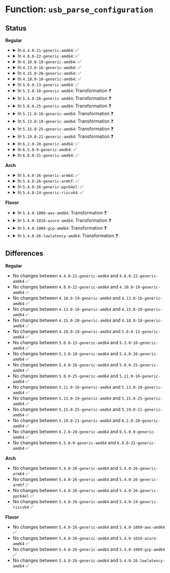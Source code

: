 # Function: <code>usb_parse_configuration</code>

## Status
<b>Regular</b>
<ul>
<li>
<details>
<summary>In <code>4.4.0-21-generic-amd64</code>: ✅</summary>

```c
int usb_parse_configuration(struct usb_device * dev, int cfgidx, struct usb_host_config * config, unsigned char * buffer, int size)
```

```json
{
  "name": "usb_parse_configuration",
  "collision_type": "Unique Static",
  "inline_type": "No",
  "funcs": [
    {
      "addr": 18446744071585224672,
      "name": "usb_parse_configuration",
      "external": false,
      "loc": "drivers/usb/core/config.c:450",
      "file": "drivers/usb/core/config.c",
      "inline": "seen, unknown",
      "caller_inline": [],
      "caller_func": [
        "drivers/usb/core/config.c:usb_get_configuration"
      ]
    }
  ],
  "symbols": [
    {
      "addr": 18446744071585224672,
      "name": "usb_parse_configuration",
      "section": ".text",
      "bind": "STB_LOCAL",
      "size": 5059
    }
  ]
}
```
</details>
</li>
<li>
<details>
<summary>In <code>4.8.0-22-generic-amd64</code>: ✅</summary>

```c
int usb_parse_configuration(struct usb_device * dev, int cfgidx, struct usb_host_config * config, unsigned char * buffer, int size)
```

```json
{
  "name": "usb_parse_configuration",
  "collision_type": "Unique Static",
  "inline_type": "No",
  "funcs": [
    {
      "addr": 18446744071585617776,
      "name": "usb_parse_configuration",
      "external": false,
      "loc": "drivers/usb/core/config.c:516",
      "file": "drivers/usb/core/config.c",
      "inline": "seen, unknown",
      "caller_inline": [],
      "caller_func": [
        "drivers/usb/core/config.c:usb_get_configuration"
      ]
    }
  ],
  "symbols": [
    {
      "addr": 18446744071585617776,
      "name": "usb_parse_configuration",
      "section": ".text",
      "bind": "STB_LOCAL",
      "size": 5369
    }
  ]
}
```
</details>
</li>
<li>
<details>
<summary>In <code>4.10.0-19-generic-amd64</code>: ✅</summary>

```c
int usb_parse_configuration(struct usb_device * dev, int cfgidx, struct usb_host_config * config, unsigned char * buffer, int size)
```

```json
{
  "name": "usb_parse_configuration",
  "collision_type": "Unique Static",
  "inline_type": "No",
  "funcs": [
    {
      "addr": 18446744071585805312,
      "name": "usb_parse_configuration",
      "external": false,
      "loc": "drivers/usb/core/config.c:541",
      "file": "drivers/usb/core/config.c",
      "inline": "seen, unknown",
      "caller_inline": [],
      "caller_func": [
        "drivers/usb/core/config.c:usb_get_configuration"
      ]
    }
  ],
  "symbols": [
    {
      "addr": 18446744071585805312,
      "name": "usb_parse_configuration",
      "section": ".text",
      "bind": "STB_LOCAL",
      "size": 5443
    }
  ]
}
```
</details>
</li>
<li>
<details>
<summary>In <code>4.13.0-16-generic-amd64</code>: ✅</summary>

```c
int usb_parse_configuration(struct usb_device * dev, int cfgidx, struct usb_host_config * config, unsigned char * buffer, int size)
```

```json
{
  "name": "usb_parse_configuration",
  "collision_type": "Unique Static",
  "inline_type": "No",
  "funcs": [
    {
      "addr": 18446744071585891664,
      "name": "usb_parse_configuration",
      "external": false,
      "loc": "drivers/usb/core/config.c:541",
      "file": "drivers/usb/core/config.c",
      "inline": "seen, unknown",
      "caller_inline": [],
      "caller_func": [
        "drivers/usb/core/config.c:usb_get_configuration"
      ]
    }
  ],
  "symbols": [
    {
      "addr": 18446744071585891664,
      "name": "usb_parse_configuration",
      "section": ".text",
      "bind": "STB_LOCAL",
      "size": 5959
    }
  ]
}
```
</details>
</li>
<li>
<details>
<summary>In <code>4.15.0-20-generic-amd64</code>: ✅</summary>

```c
int usb_parse_configuration(struct usb_device * dev, int cfgidx, struct usb_host_config * config, unsigned char * buffer, int size)
```

```json
{
  "name": "usb_parse_configuration",
  "collision_type": "Unique Static",
  "inline_type": "No",
  "funcs": [
    {
      "addr": 18446744071586332256,
      "name": "usb_parse_configuration",
      "external": false,
      "loc": "drivers/usb/core/config.c:541",
      "file": "drivers/usb/core/config.c",
      "inline": "seen, unknown",
      "caller_inline": [],
      "caller_func": [
        "drivers/usb/core/config.c:usb_get_configuration"
      ]
    }
  ],
  "symbols": [
    {
      "addr": 18446744071586332256,
      "name": "usb_parse_configuration",
      "section": ".text",
      "bind": "STB_LOCAL",
      "size": 5962
    }
  ]
}
```
</details>
</li>
<li>
<details>
<summary>In <code>4.18.0-10-generic-amd64</code>: ✅</summary>

```c
int usb_parse_configuration(struct usb_device * dev, int cfgidx, struct usb_host_config * config, unsigned char * buffer, int size)
```

```json
{
  "name": "usb_parse_configuration",
  "collision_type": "Unique Static",
  "inline_type": "No",
  "funcs": [
    {
      "addr": 18446744071586589728,
      "name": "usb_parse_configuration",
      "external": false,
      "loc": "drivers/usb/core/config.c:543",
      "file": "drivers/usb/core/config.c",
      "inline": "seen, unknown",
      "caller_inline": [],
      "caller_func": [
        "drivers/usb/core/config.c:usb_get_configuration"
      ]
    }
  ],
  "symbols": [
    {
      "addr": 18446744071586589728,
      "name": "usb_parse_configuration",
      "section": ".text",
      "bind": "STB_LOCAL",
      "size": 5947
    }
  ]
}
```
</details>
</li>
<li>
<details>
<summary>In <code>5.0.0-13-generic-amd64</code>: ✅</summary>

```c
int usb_parse_configuration(struct usb_device * dev, int cfgidx, struct usb_host_config * config, unsigned char * buffer, int size)
```

```json
{
  "name": "usb_parse_configuration",
  "collision_type": "Unique Static",
  "inline_type": "No",
  "funcs": [
    {
      "addr": 18446744071586738784,
      "name": "usb_parse_configuration",
      "external": false,
      "loc": "drivers/usb/core/config.c:543",
      "file": "drivers/usb/core/config.c",
      "inline": "seen, unknown",
      "caller_inline": [],
      "caller_func": [
        "drivers/usb/core/config.c:usb_get_configuration"
      ]
    }
  ],
  "symbols": [
    {
      "addr": 18446744071586738784,
      "name": "usb_parse_configuration",
      "section": ".text",
      "bind": "STB_LOCAL",
      "size": 5984
    }
  ]
}
```
</details>
</li>
<li>
<details>
<summary>In <code>5.3.0-18-generic-amd64</code>: Transformation ❓</summary>

```c
int usb_parse_configuration(struct usb_device * dev, int cfgidx, struct usb_host_config * config, unsigned char * buffer, int size)
```

```json
{
  "name": "usb_parse_configuration",
  "collision_type": "Unique Static",
  "inline_type": "No",
  "funcs": [
    {
      "addr": 0,
      "name": "usb_parse_configuration",
      "external": false,
      "loc": "drivers/usb/core/config.c:543",
      "file": "drivers/usb/core/config.c",
      "inline": "seen, unknown",
      "caller_inline": [],
      "caller_func": [
        "drivers/usb/core/config.c:usb_get_configuration"
      ]
    }
  ],
  "symbols": [
    {
      "addr": 18446744071586995680,
      "name": "usb_parse_configuration",
      "section": ".text",
      "bind": "STB_LOCAL",
      "size": 2059
    },
    {
      "addr": 18446744071587000387,
      "name": "usb_parse_configuration.cold",
      "section": ".text",
      "bind": "STB_LOCAL",
      "size": 1018
    }
  ]
}
```
</details>
</li>
<li>
<details>
<summary>In <code>5.4.0-26-generic-amd64</code>: Transformation ❓</summary>

```c
int usb_parse_configuration(struct usb_device * dev, int cfgidx, struct usb_host_config * config, unsigned char * buffer, int size)
```

```json
{
  "name": "usb_parse_configuration",
  "collision_type": "Unique Static",
  "inline_type": "No",
  "funcs": [
    {
      "addr": 0,
      "name": "usb_parse_configuration",
      "external": false,
      "loc": "drivers/usb/core/config.c:609",
      "file": "drivers/usb/core/config.c",
      "inline": "seen, unknown",
      "caller_inline": [],
      "caller_func": [
        "drivers/usb/core/config.c:usb_get_configuration"
      ]
    }
  ],
  "symbols": [
    {
      "addr": 18446744071587195072,
      "name": "usb_parse_configuration",
      "section": ".text",
      "bind": "STB_LOCAL",
      "size": 1939
    },
    {
      "addr": 18446744071587199718,
      "name": "usb_parse_configuration.cold",
      "section": ".text",
      "bind": "STB_LOCAL",
      "size": 1148
    }
  ]
}
```
</details>
</li>
<li>
<details>
<summary>In <code>5.8.0-25-generic-amd64</code>: Transformation ❓</summary>

```c
int usb_parse_configuration(struct usb_device * dev, int cfgidx, struct usb_host_config * config, unsigned char * buffer, int size)
```

```json
{
  "name": "usb_parse_configuration",
  "collision_type": "Unique Static",
  "inline_type": "No",
  "funcs": [
    {
      "addr": 0,
      "name": "usb_parse_configuration",
      "external": false,
      "loc": "drivers/usb/core/config.c:605",
      "file": "drivers/usb/core/config.c",
      "inline": "seen, unknown",
      "caller_inline": [],
      "caller_func": [
        "drivers/usb/core/config.c:usb_get_configuration"
      ]
    }
  ],
  "symbols": [
    {
      "addr": 18446744071588047776,
      "name": "usb_parse_configuration",
      "section": ".text",
      "bind": "STB_LOCAL",
      "size": 1359
    },
    {
      "addr": 18446744071588052165,
      "name": "usb_parse_configuration.cold",
      "section": ".text",
      "bind": "STB_LOCAL",
      "size": 927
    }
  ]
}
```
</details>
</li>
<li>
<details>
<summary>In <code>5.11.0-16-generic-amd64</code>: Transformation ❓</summary>

```c
int usb_parse_configuration(struct usb_device * dev, int cfgidx, struct usb_host_config * config, unsigned char * buffer, int size)
```

```json
{
  "name": "usb_parse_configuration",
  "collision_type": "Unique Static",
  "inline_type": "No",
  "funcs": [
    {
      "addr": 0,
      "name": "usb_parse_configuration",
      "external": false,
      "loc": "drivers/usb/core/config.c:605",
      "file": "drivers/usb/core/config.c",
      "inline": "seen, unknown",
      "caller_inline": [],
      "caller_func": [
        "drivers/usb/core/config.c:usb_get_configuration"
      ]
    }
  ],
  "symbols": [
    {
      "addr": 18446744071588095968,
      "name": "usb_parse_configuration",
      "section": ".text",
      "bind": "STB_LOCAL",
      "size": 1359
    },
    {
      "addr": 18446744071591549439,
      "name": "usb_parse_configuration.cold",
      "section": ".text",
      "bind": "STB_LOCAL",
      "size": 927
    }
  ]
}
```
</details>
</li>
<li>
<details>
<summary>In <code>5.13.0-19-generic-amd64</code>: Transformation ❓</summary>

```c
int usb_parse_configuration(struct usb_device * dev, int cfgidx, struct usb_host_config * config, unsigned char * buffer, int size)
```

```json
{
  "name": "usb_parse_configuration",
  "collision_type": "Unique Static",
  "inline_type": "No",
  "funcs": [
    {
      "addr": 0,
      "name": "usb_parse_configuration",
      "external": false,
      "loc": "drivers/usb/core/config.c:605",
      "file": "drivers/usb/core/config.c",
      "inline": "seen, unknown",
      "caller_inline": [],
      "caller_func": [
        "drivers/usb/core/config.c:usb_get_configuration"
      ]
    }
  ],
  "symbols": [
    {
      "addr": 18446744071587978608,
      "name": "usb_parse_configuration",
      "section": ".text",
      "bind": "STB_LOCAL",
      "size": 1359
    },
    {
      "addr": 18446744071591491798,
      "name": "usb_parse_configuration.cold",
      "section": ".text",
      "bind": "STB_LOCAL",
      "size": 927
    }
  ]
}
```
</details>
</li>
<li>
<details>
<summary>In <code>5.15.0-25-generic-amd64</code>: Transformation ❓</summary>

```c
int usb_parse_configuration(struct usb_device * dev, int cfgidx, struct usb_host_config * config, unsigned char * buffer, int size)
```

```json
{
  "name": "usb_parse_configuration",
  "collision_type": "Unique Static",
  "inline_type": "No",
  "funcs": [
    {
      "addr": 0,
      "name": "usb_parse_configuration",
      "external": false,
      "loc": "drivers/usb/core/config.c:605",
      "file": "drivers/usb/core/config.c",
      "inline": "seen, unknown",
      "caller_inline": [],
      "caller_func": [
        "drivers/usb/core/config.c:usb_get_configuration"
      ]
    }
  ],
  "symbols": [
    {
      "addr": 18446744071588590384,
      "name": "usb_parse_configuration",
      "section": ".text",
      "bind": "STB_LOCAL",
      "size": 2121
    },
    {
      "addr": 18446744071592569372,
      "name": "usb_parse_configuration.cold",
      "section": ".text",
      "bind": "STB_LOCAL",
      "size": 682
    }
  ]
}
```
</details>
</li>
<li>
<details>
<summary>In <code>5.19.0-21-generic-amd64</code>: Transformation ❓</summary>

```c
int usb_parse_configuration(struct usb_device * dev, int cfgidx, struct usb_host_config * config, unsigned char * buffer, int size)
```

```json
{
  "name": "usb_parse_configuration",
  "collision_type": "Unique Static",
  "inline_type": "No",
  "funcs": [
    {
      "addr": 0,
      "name": "usb_parse_configuration",
      "external": false,
      "loc": "drivers/usb/core/config.c:605",
      "file": "drivers/usb/core/config.c",
      "inline": "seen, unknown",
      "caller_inline": [],
      "caller_func": [
        "drivers/usb/core/config.c:usb_get_configuration"
      ]
    }
  ],
  "symbols": [
    {
      "addr": 18446744071590003040,
      "name": "usb_parse_configuration",
      "section": ".text",
      "bind": "STB_LOCAL",
      "size": 1169
    },
    {
      "addr": 18446744071594448376,
      "name": "usb_parse_configuration.cold",
      "section": ".text",
      "bind": "STB_LOCAL",
      "size": 1487
    }
  ]
}
```
</details>
</li>
<li>
<details>
<summary>In <code>6.2.0-20-generic-amd64</code>: ✅</summary>

```c
int usb_parse_configuration(struct usb_device * dev, int cfgidx, struct usb_host_config * config, unsigned char * buffer, int size)
```

```json
{
  "name": "usb_parse_configuration",
  "collision_type": "Unique Static",
  "inline_type": "No",
  "funcs": [
    {
      "addr": 18446744071591600672,
      "name": "usb_parse_configuration",
      "external": false,
      "loc": "drivers/usb/core/config.c:605",
      "file": "drivers/usb/core/config.c",
      "inline": "seen, unknown",
      "caller_inline": [],
      "caller_func": [
        "drivers/usb/core/config.c:usb_get_configuration"
      ]
    }
  ],
  "symbols": [
    {
      "addr": 18446744071591600672,
      "name": "usb_parse_configuration",
      "section": ".text",
      "bind": "STB_LOCAL",
      "size": 2865
    }
  ]
}
```
</details>
</li>
<li>
<details>
<summary>In <code>6.5.0-9-generic-amd64</code>: ✅</summary>

```c
int usb_parse_configuration(struct usb_device * dev, int cfgidx, struct usb_host_config * config, unsigned char * buffer, int size)
```

```json
{
  "name": "usb_parse_configuration",
  "collision_type": "Unique Static",
  "inline_type": "No",
  "funcs": [
    {
      "addr": 18446744071592022480,
      "name": "usb_parse_configuration",
      "external": false,
      "loc": "drivers/usb/core/config.c:605",
      "file": "drivers/usb/core/config.c",
      "inline": "seen, unknown",
      "caller_inline": [],
      "caller_func": [
        "drivers/usb/core/config.c:usb_get_configuration"
      ]
    }
  ],
  "symbols": [
    {
      "addr": 18446744071592022480,
      "name": "usb_parse_configuration",
      "section": ".text",
      "bind": "STB_LOCAL",
      "size": 2839
    }
  ]
}
```
</details>
</li>
<li>
<details>
<summary>In <code>6.8.0-31-generic-amd64</code>: ✅</summary>

```c
int usb_parse_configuration(struct usb_device * dev, int cfgidx, struct usb_host_config * config, unsigned char * buffer, int size)
```

```json
{
  "name": "usb_parse_configuration",
  "collision_type": "Unique Static",
  "inline_type": "No",
  "funcs": [
    {
      "addr": 18446744071592762768,
      "name": "usb_parse_configuration",
      "external": false,
      "loc": "drivers/usb/core/config.c:605",
      "file": "drivers/usb/core/config.c",
      "inline": "seen, unknown",
      "caller_inline": [],
      "caller_func": [
        "drivers/usb/core/config.c:usb_get_configuration"
      ]
    }
  ],
  "symbols": [
    {
      "addr": 18446744071592762768,
      "name": "usb_parse_configuration",
      "section": ".text",
      "bind": "STB_LOCAL",
      "size": 2839
    }
  ]
}
```
</details>
</li>
</ul>
<b>Arch</b>
<ul>
<li>
<details>
<summary>In <code>5.4.0-26-generic-arm64</code>: ✅</summary>

```c
int usb_parse_configuration(struct usb_device * dev, int cfgidx, struct usb_host_config * config, unsigned char * buffer, int size)
```

```json
{
  "name": "usb_parse_configuration",
  "collision_type": "Unique Static",
  "inline_type": "No",
  "funcs": [
    {
      "addr": 18446603336500280320,
      "name": "usb_parse_configuration",
      "external": false,
      "loc": "drivers/usb/core/config.c:609",
      "file": "drivers/usb/core/config.c",
      "inline": "seen, unknown",
      "caller_inline": [],
      "caller_func": [
        "drivers/usb/core/config.c:usb_get_configuration"
      ]
    }
  ],
  "symbols": [
    {
      "addr": 18446603336500280320,
      "name": "usb_parse_configuration",
      "section": ".text",
      "bind": "STB_LOCAL",
      "size": 2752
    }
  ]
}
```
</details>
</li>
<li>
<details>
<summary>In <code>5.4.0-26-generic-armhf</code>: ✅</summary>

```c
int usb_parse_configuration(struct usb_device * dev, int cfgidx, struct usb_host_config * config, unsigned char * buffer, int size)
```

```json
{
  "name": "usb_parse_configuration",
  "collision_type": "Unique Static",
  "inline_type": "No",
  "funcs": [
    {
      "addr": 3232750560,
      "name": "usb_parse_configuration",
      "external": false,
      "loc": "drivers/usb/core/config.c:609",
      "file": "drivers/usb/core/config.c",
      "inline": "seen, unknown",
      "caller_inline": [],
      "caller_func": [
        "drivers/usb/core/config.c:usb_get_configuration"
      ]
    }
  ],
  "symbols": [
    {
      "addr": 3232750560,
      "name": "usb_parse_configuration",
      "section": ".text",
      "bind": "STB_LOCAL",
      "size": 2800
    }
  ]
}
```
</details>
</li>
<li>
<details>
<summary>In <code>5.4.0-26-generic-ppc64el</code>: ✅</summary>

```c
int usb_parse_configuration(struct usb_device * dev, int cfgidx, struct usb_host_config * config, unsigned char * buffer, int size)
```

```json
{
  "name": "usb_parse_configuration",
  "collision_type": "Unique Static",
  "inline_type": "No",
  "funcs": [
    {
      "addr": 13835058055293581600,
      "name": "usb_parse_configuration",
      "external": false,
      "loc": "drivers/usb/core/config.c:609",
      "file": "drivers/usb/core/config.c",
      "inline": "seen, unknown",
      "caller_inline": [],
      "caller_func": [
        "drivers/usb/core/config.c:usb_get_configuration"
      ]
    }
  ],
  "symbols": [
    {
      "addr": 13835058055293581600,
      "name": "usb_parse_configuration",
      "section": ".text",
      "bind": "STB_LOCAL",
      "size": 3248
    }
  ]
}
```
</details>
</li>
<li>
<details>
<summary>In <code>5.4.0-24-generic-riscv64</code>: ✅</summary>

```c
int usb_parse_configuration(struct usb_device * dev, int cfgidx, struct usb_host_config * config, unsigned char * buffer, int size)
```

```json
{
  "name": "usb_parse_configuration",
  "collision_type": "Unique Static",
  "inline_type": "No",
  "funcs": [
    {
      "addr": 18446743936277190884,
      "name": "usb_parse_configuration",
      "external": false,
      "loc": "drivers/usb/core/config.c:609",
      "file": "drivers/usb/core/config.c",
      "inline": "seen, unknown",
      "caller_inline": [],
      "caller_func": [
        "drivers/usb/core/config.c:usb_get_configuration"
      ]
    }
  ],
  "symbols": [
    {
      "addr": 18446743936277190884,
      "name": "usb_parse_configuration",
      "section": ".text",
      "bind": "STB_LOCAL",
      "size": 2286
    }
  ]
}
```
</details>
</li>
</ul>
<b>Flavor</b>
<ul>
<li>
<details>
<summary>In <code>5.4.0-1009-aws-amd64</code>: Transformation ❓</summary>

```c
int usb_parse_configuration(struct usb_device * dev, int cfgidx, struct usb_host_config * config, unsigned char * buffer, int size)
```

```json
{
  "name": "usb_parse_configuration",
  "collision_type": "Unique Static",
  "inline_type": "No",
  "funcs": [
    {
      "addr": 0,
      "name": "usb_parse_configuration",
      "external": false,
      "loc": "drivers/usb/core/config.c:609",
      "file": "drivers/usb/core/config.c",
      "inline": "seen, unknown",
      "caller_inline": [],
      "caller_func": [
        "drivers/usb/core/config.c:usb_get_configuration"
      ]
    }
  ],
  "symbols": [
    {
      "addr": 18446744071586901152,
      "name": "usb_parse_configuration",
      "section": ".text",
      "bind": "STB_LOCAL",
      "size": 1939
    },
    {
      "addr": 18446744071586905798,
      "name": "usb_parse_configuration.cold",
      "section": ".text",
      "bind": "STB_LOCAL",
      "size": 1148
    }
  ]
}
```
</details>
</li>
<li>
<details>
<summary>In <code>5.4.0-1010-azure-amd64</code>: Transformation ❓</summary>

```c
int usb_parse_configuration(struct usb_device * dev, int cfgidx, struct usb_host_config * config, unsigned char * buffer, int size)
```

```json
{
  "name": "usb_parse_configuration",
  "collision_type": "Unique Static",
  "inline_type": "No",
  "funcs": [
    {
      "addr": 0,
      "name": "usb_parse_configuration",
      "external": false,
      "loc": "drivers/usb/core/config.c:609",
      "file": "drivers/usb/core/config.c",
      "inline": "seen, unknown",
      "caller_inline": [],
      "caller_func": [
        "drivers/usb/core/config.c:usb_get_configuration"
      ]
    }
  ],
  "symbols": [
    {
      "addr": 18446744071586842272,
      "name": "usb_parse_configuration",
      "section": ".text",
      "bind": "STB_LOCAL",
      "size": 1939
    },
    {
      "addr": 18446744071586846918,
      "name": "usb_parse_configuration.cold",
      "section": ".text",
      "bind": "STB_LOCAL",
      "size": 1148
    }
  ]
}
```
</details>
</li>
<li>
<details>
<summary>In <code>5.4.0-1009-gcp-amd64</code>: Transformation ❓</summary>

```c
int usb_parse_configuration(struct usb_device * dev, int cfgidx, struct usb_host_config * config, unsigned char * buffer, int size)
```

```json
{
  "name": "usb_parse_configuration",
  "collision_type": "Unique Static",
  "inline_type": "No",
  "funcs": [
    {
      "addr": 0,
      "name": "usb_parse_configuration",
      "external": false,
      "loc": "drivers/usb/core/config.c:609",
      "file": "drivers/usb/core/config.c",
      "inline": "seen, unknown",
      "caller_inline": [],
      "caller_func": [
        "drivers/usb/core/config.c:usb_get_configuration"
      ]
    }
  ],
  "symbols": [
    {
      "addr": 18446744071587149632,
      "name": "usb_parse_configuration",
      "section": ".text",
      "bind": "STB_LOCAL",
      "size": 1939
    },
    {
      "addr": 18446744071587154278,
      "name": "usb_parse_configuration.cold",
      "section": ".text",
      "bind": "STB_LOCAL",
      "size": 1148
    }
  ]
}
```
</details>
</li>
<li>
<details>
<summary>In <code>5.4.0-26-lowlatency-amd64</code>: Transformation ❓</summary>

```c
int usb_parse_configuration(struct usb_device * dev, int cfgidx, struct usb_host_config * config, unsigned char * buffer, int size)
```

```json
{
  "name": "usb_parse_configuration",
  "collision_type": "Unique Static",
  "inline_type": "No",
  "funcs": [
    {
      "addr": 0,
      "name": "usb_parse_configuration",
      "external": false,
      "loc": "drivers/usb/core/config.c:609",
      "file": "drivers/usb/core/config.c",
      "inline": "seen, unknown",
      "caller_inline": [],
      "caller_func": [
        "drivers/usb/core/config.c:usb_get_configuration"
      ]
    }
  ],
  "symbols": [
    {
      "addr": 18446744071587256704,
      "name": "usb_parse_configuration",
      "section": ".text",
      "bind": "STB_LOCAL",
      "size": 1939
    },
    {
      "addr": 18446744071587261350,
      "name": "usb_parse_configuration.cold",
      "section": ".text",
      "bind": "STB_LOCAL",
      "size": 1148
    }
  ]
}
```
</details>
</li>
</ul>

## Differences
<b>Regular</b>
<ul>
<li>
No changes between <code>4.4.0-21-generic-amd64</code> and <code>4.8.0-22-generic-amd64</code> ✅
</li>
<li>
No changes between <code>4.8.0-22-generic-amd64</code> and <code>4.10.0-19-generic-amd64</code> ✅
</li>
<li>
No changes between <code>4.10.0-19-generic-amd64</code> and <code>4.13.0-16-generic-amd64</code> ✅
</li>
<li>
No changes between <code>4.13.0-16-generic-amd64</code> and <code>4.15.0-20-generic-amd64</code> ✅
</li>
<li>
No changes between <code>4.15.0-20-generic-amd64</code> and <code>4.18.0-10-generic-amd64</code> ✅
</li>
<li>
No changes between <code>4.18.0-10-generic-amd64</code> and <code>5.0.0-13-generic-amd64</code> ✅
</li>
<li>
No changes between <code>5.0.0-13-generic-amd64</code> and <code>5.3.0-18-generic-amd64</code> ✅
</li>
<li>
No changes between <code>5.3.0-18-generic-amd64</code> and <code>5.4.0-26-generic-amd64</code> ✅
</li>
<li>
No changes between <code>5.4.0-26-generic-amd64</code> and <code>5.8.0-25-generic-amd64</code> ✅
</li>
<li>
No changes between <code>5.8.0-25-generic-amd64</code> and <code>5.11.0-16-generic-amd64</code> ✅
</li>
<li>
No changes between <code>5.11.0-16-generic-amd64</code> and <code>5.13.0-19-generic-amd64</code> ✅
</li>
<li>
No changes between <code>5.13.0-19-generic-amd64</code> and <code>5.15.0-25-generic-amd64</code> ✅
</li>
<li>
No changes between <code>5.15.0-25-generic-amd64</code> and <code>5.19.0-21-generic-amd64</code> ✅
</li>
<li>
No changes between <code>5.19.0-21-generic-amd64</code> and <code>6.2.0-20-generic-amd64</code> ✅
</li>
<li>
No changes between <code>6.2.0-20-generic-amd64</code> and <code>6.5.0-9-generic-amd64</code> ✅
</li>
<li>
No changes between <code>6.5.0-9-generic-amd64</code> and <code>6.8.0-31-generic-amd64</code> ✅
</li>
</ul>
<b>Arch</b>
<ul>
<li>
No changes between <code>5.4.0-26-generic-amd64</code> and <code>5.4.0-26-generic-arm64</code> ✅
</li>
<li>
No changes between <code>5.4.0-26-generic-amd64</code> and <code>5.4.0-26-generic-armhf</code> ✅
</li>
<li>
No changes between <code>5.4.0-26-generic-amd64</code> and <code>5.4.0-26-generic-ppc64el</code> ✅
</li>
<li>
No changes between <code>5.4.0-26-generic-amd64</code> and <code>5.4.0-24-generic-riscv64</code> ✅
</li>
</ul>
<b>Flavor</b>
<ul>
<li>
No changes between <code>5.4.0-26-generic-amd64</code> and <code>5.4.0-1009-aws-amd64</code> ✅
</li>
<li>
No changes between <code>5.4.0-26-generic-amd64</code> and <code>5.4.0-1010-azure-amd64</code> ✅
</li>
<li>
No changes between <code>5.4.0-26-generic-amd64</code> and <code>5.4.0-1009-gcp-amd64</code> ✅
</li>
<li>
No changes between <code>5.4.0-26-generic-amd64</code> and <code>5.4.0-26-lowlatency-amd64</code> ✅
</li>
</ul>
